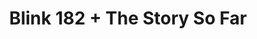 ---
layout: post
category: concert
title: Blink 182 + The Story So Far
artists: 
- Blink 182
- The Story So Far
place: 
- Bercy
altplace:
- Accor Arena
country: France
city: Paris
---